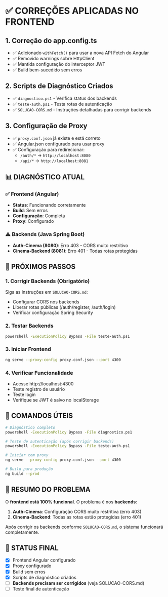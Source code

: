 # ✅ CORREÇÕES APLICADAS NO FRONTEND

## 1. Correção do app.config.ts

- ✅ Adicionado `withFetch()` para usar a nova API Fetch do Angular
- ✅ Removido warnings sobre HttpClient
- ✅ Mantida configuração do interceptor JWT
- ✅ Build bem-sucedido sem erros

## 2. Scripts de Diagnóstico Criados

- ✅ `diagnostico.ps1` - Verifica status dos backends
- ✅ `teste-auth.ps1` - Testa rotas de autenticação
- ✅ `SOLUCAO-CORS.md` - Instruções detalhadas para corrigir backends

## 3. Configuração de Proxy

- ✅ `proxy.conf.json` já existe e está correto
- ✅ Angular.json configurado para usar proxy
- ✅ Configuração para redirecionar:
  - `/auth/*` → `http://localhost:8080`
  - `/api/*` → `http://localhost:8081`

## 📊 DIAGNÓSTICO ATUAL

### ✅ Frontend (Angular)

- **Status**: Funcionando corretamente
- **Build**: Sem erros
- **Configuração**: Completa
- **Proxy**: Configurado

### ⚠️ Backends (Java Spring Boot)

- **Auth-Cinema (8080)**: Erro 403 - CORS muito restritivo
- **Cinema-Backend (8081)**: Erro 401 - Todas rotas protegidas

## 🚀 PRÓXIMOS PASSOS

### 1. Corrigir Backends (Obrigatório)

Siga as instruções em `SOLUCAO-CORS.md`:

- Configurar CORS nos backends
- Liberar rotas públicas (/auth/register, /auth/login)
- Verificar configuração Spring Security

### 2. Testar Backends

```bash
powershell -ExecutionPolicy Bypass -File teste-auth.ps1
```

### 3. Iniciar Frontend

```bash
ng serve --proxy-config proxy.conf.json --port 4300
```

### 4. Verificar Funcionalidade

- Acesse http://localhost:4300
- Teste registro de usuário
- Teste login
- Verifique se JWT é salvo no localStorage

## 🔧 COMANDOS ÚTEIS

```bash
# Diagnóstico completo
powershell -ExecutionPolicy Bypass -File diagnostico.ps1

# Teste de autenticação (após corrigir backends)
powershell -ExecutionPolicy Bypass -File teste-auth.ps1

# Iniciar com proxy
ng serve --proxy-config proxy.conf.json --port 4300

# Build para produção
ng build --prod
```

## 📝 RESUMO DO PROBLEMA

O **frontend está 100% funcional**. O problema é nos **backends**:

1. **Auth-Cinema**: Configuração CORS muito restritiva (erro 403)
2. **Cinema-Backend**: Todas as rotas estão protegidas (erro 401)

Após corrigir os backends conforme `SOLUCAO-CORS.md`, o sistema funcionará completamente.

## 🎯 STATUS FINAL

- [x] Frontend Angular configurado
- [x] Proxy configurado
- [x] Build sem erros
- [x] Scripts de diagnóstico criados
- [ ] **Backends precisam ser corrigidos** (veja SOLUCAO-CORS.md)
- [ ] Teste final de autenticação
